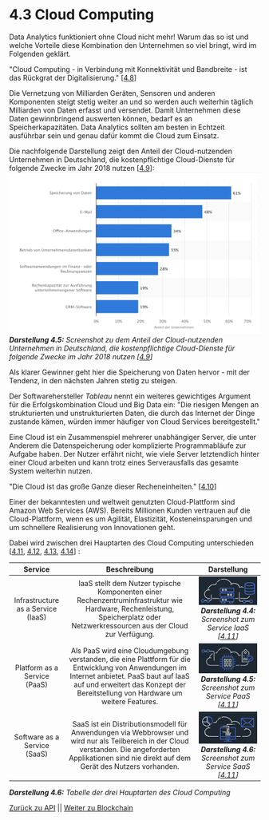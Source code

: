 # 4.3 Cloud Computing

Data Analytics funktioniert ohne Cloud nicht mehr! Warum das so ist und welche Vorteile diese Kombination den Unternehmen so viel bringt, wird im Folgenden geklärt.

"Cloud Computing - in Verbindung mit Konnektivität und Bandbreite - ist das Rückgrat der Digitalisierung." [[4.8](https://www.t-systems.com/de/blickwinkel/house-of-clouds/data-analytics/big-data-cloud-566812)]

Die Vernetzung von Milliarden Geräten, Sensoren und anderen Komponenten steigt stetig weiter an und so werden auch weiterhin täglich Milliarden von Daten erfasst und versendet. Damit Unternehmen diese Daten gewinnbringend auswerten können, bedarf es an Speicherkapazitäten. Data Analytics sollten am besten in Echtzeit ausführbar sein und genau dafür kommt die Cloud zum Einsatz.

Die nachfolgende Darstellung zeigt den Anteil der Cloud-nutzenden Unternehmen in Deutschland, die kostenpflichtige Cloud-Dienste für folgende Zwecke im Jahr 2018 nutzen [[4.9](https://de.statista.com/statistik/daten/studie/381830/umfrage/einsatzzwecke-von-cloud-computing-in-unternehmen-in-deutschland/)]<a id="Darstellung_45"></a>:
![Einsatzzwecke von Cloud Computing in Unternehmen in Deutschland](../images/Clound-Nutzung-Zweck.png)
***Darstellung 4.5:** Screenshot zu dem Anteil der Cloud-nutzenden Unternehmen in Deutschland, die kostenpflichtige Cloud-Dienste für folgende Zwecke im Jahr 2018 nutzen [[4.9](https://de.statista.com/statistik/daten/studie/381830/umfrage/einsatzzwecke-von-cloud-computing-in-unternehmen-in-deutschland/)]*

Als klarer Gewinner geht hier die Speicherung von Daten hervor - mit der Tendenz, in den nächsten Jahren stetig zu steigen.

Der Softwarehersteller *Tableau* nennt ein weiteres gewichtiges Argument für die Erfolgskombination Cloud und Big Data ein: "Die riesigen Mengen an strukturierten und unstrukturierten Daten, die durch das Internet der Dinge zustande kämen, würden immer häufiger von Cloud Services bereitgestellt."

Eine Cloud ist ein Zusammenspiel mehrerer unabhängiger Server, die unter Anderem die Datenspeicherung oder komplizierte Programmabläufe zur Aufgabe haben. Der Nutzer erfährt nicht, wie viele Server letztendlich hinter einer Cloud arbeiten und kann trotz eines Serverausfalls das gesamte System weiterhin nutzen.

"Die Cloud ist das große Ganze dieser Recheneinheiten." [[4.10](https://eigene-cloud-einrichten.de/was-ist-eine-cloud-cloud-computing-erklaert)]

Einer der bekanntesten und weltweit genutzten Cloud-Plattform sind Amazon Web Services (AWS). Bereits Millionen Kunden vertrauen auf die Cloud-Plattform, wenn es um Agilität, Elastizität, Kosteneinsparungen und um schnellere Realisierung von Innovationen geht.

Dabei wird zwischen drei Hauptarten des Cloud Computing unterschieden [[4.11](https://aws.amazon.com/de/what-is-cloud-computing/?nc1=f_cc), [4.12](https://www.cloudcomputing-insider.de/was-ist-infrastructure-as-a-service-a-605071/), [4.13](https://www.cloudcomputing-insider.de/was-ist-platform-as-a-service-a-624296/), [4.14](https://www.cloudcomputing-insider.de/was-ist-software-as-a-service-a-622859/)] <a id="Darstellung_46"></a>:

Service | Beschreibung | Darstellung |
| :----: | :----: | :----: |
| Infrastructure as a Service (IaaS) | IaaS stellt dem Nutzer typische Komponenten einer Rechenzentruminfrastruktur wie Hardware, Rechenleistung, Speicherplatz oder Netzwerkressourcen aus der Cloud zur Verfügung. | <a id="Darstellung_47"></a> ![Infrastructure as a Service (IaaS)](../images/IaaS.png) ***Darstellung 4.4:** Screenshot zum Service IaaS [[4.11](https://aws.amazon.com/de/what-is-cloud-computing/?nc1=f_cc)]*|
| Platform as a Service (PaaS) | Als PaaS wird eine Cloudumgebung verstanden, die eine Plattform für die Entwicklung von Anwendungen im Internet anbietet. PaaS baut auf IaaS auf und erweitert das Konzept der Bereitstellung von Hardware um weitere Features. | <a id="Darstellung_48"></a> ![Platform as a Service (PaaS)](../images/PaaS.png) ***Darstellung 4.5:** Screenshot zum Service PaaS [[4.11](https://aws.amazon.com/de/what-is-cloud-computing/?nc1=f_cc)]*|
| Software as a Service (SaaS) | SaaS ist ein Distributionsmodell für Anwendungen via Webbrowser und wird nur als Teilbereich in der Cloud verstanden. Die angeforderten Applikationen sind nie direkt auf dem Gerät des Nutzers vorhanden. | <a id="Darstellung_49"></a> ![Software as a Service (SaaS)](../images/SaaS.png) ***Darstellung 4.6:** Screenshot zum Service SaaS [[4.11](https://aws.amazon.com/de/what-is-cloud-computing/?nc1=f_cc)]*|

***Darstellung 4.6:** Tabelle der drei Hauptarten des Cloud Computing*

[Zurück zu API](./API.md) || [Weiter zu Blockchain](./Blockchain.md)
